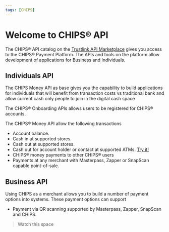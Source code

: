 ```yaml
---
tags: [CHIPS]
---
```


# Welcome to CHIPS&reg; API
The CHIPS&reg; API catalog on the [Trustlink API Marketplace](https://trustlinkhosting.com) gives you access to the CHIPS&reg; Payment Platform. The APIs and tools on the platform allow development of applications for Business and Individuals.

## Individuals API
The CHIPS Money API as base gives you the capability to build applications for individuals that will benefit from transaction costs vs traditional bank and allow current cash only people to join in the digital cash space

<!--
type: tab
title: Onboarding API
-->

The CHIPS&reg; Onboarding APIs allows users to be registered for CHIPS&reg; accounts.


<!--
type: tab
title: Money API
-->

The CHIPS&reg; Money API allow the following transactions
* Account balance. 
* Cash in at supported stores.
* Cash out at supported stores.
* Cash out for account holder or contact at supported ATMs. [Try it!][stoplight-chips-money-cashsends-atm]
* CHIPS&reg; money payments to other CHIPS&reg; users
* Payments at any merchant with Masterpass, Zapper or SnapScan capable point-of-sale. 

<!-- type: tab-end -->

## Business API
Using CHIPS as a merchant allows you to build a number of payment options into systems. These payment options can support
* Payment via QR scanning supported by Masterpass, Zapper, SnapScan and CHIPS.

> Watch this space




[stoplight-chips-money-cashsends-atm]: https://stoplight.io/p/docs/gh/trustlink-apim/chips/docs/CHIPS%20for%20Individuals/50-CHIPS-Money-Cashsends-ATM.md